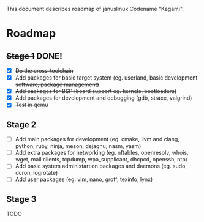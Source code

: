 This document describes roadmap of januslinux Codename "Kagami".

# Roadmap

## ~~Stage 1~~ DONE!
 - [x] ~~Do the cross-toolchain~~
 - [x] ~~Add packages for basic target system (eg. userland, basic development software, package management)~~
 - [x] ~~Add packages for BSP (board support eg. kernels, bootloaders)~~
 - [x] ~~Add packages for development and debugging (gdb, strace, valgrind)~~
 - [x] ~~Test in qemu~~

## Stage 2
 - [ ] Add main packages for development (eg. cmake, llvm and clang, python, ruby, ninja, meson, dejagnu, nasm, yasm)
 - [ ] Add extra packages for networking (eg. nftables, openresolv, whois, wget, mail clients, tcpdump, wpa_supplicant, dhcpcd, openssh, ntp)
 - [ ] Add basic system administartion packages and daemons (eg. sudo, dcron, logrotate)
 - [ ] Add user packages (eg. vim, nano, groff, texinfo, lynx)

## Stage 3
TODO
